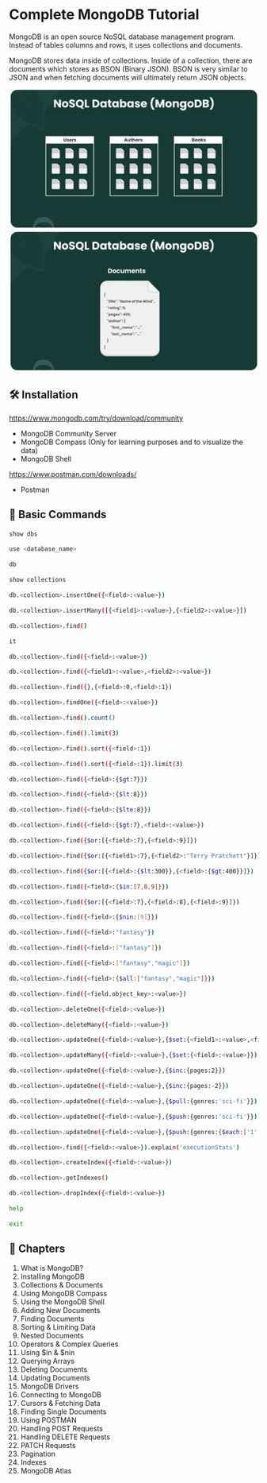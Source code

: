 # Complete MongoDB Tutorial

MongoDB is an open source NoSQL database management program. Instead of tables columns and rows, it uses collections and documents.

MongoDB stores data inside of collections. Inside of a collection, there are documents which stores as BSON (Binary JSON). BSON is very similar to JSON and when fetching documents will ultimately return JSON objects.

<img src="./images/mongodb-1.png" alt="MongoDB Collection">
<img src="./images/mongodb-2.png" alt="MongoDB Documents">

## 🛠 Installation

https://www.mongodb.com/try/download/community

- MongoDB Community Server
- MongoDB Compass (Only for learning purposes and to visualize the data)
- MongoDB Shell

https://www.postman.com/downloads/

- Postman

## 🤖 Basic Commands

```sh
show dbs
```

```sh
use <database_name>
```

```sh
db
```

```sh
show collections
```

```sh
db.<collection>.insertOne({<field>:<value>})
```

```sh
db.<collection>.insertMany([{<field1>:<value>},{<field2>:<value>}])
```

```sh
db.<collection>.find()
```

```sh
it
```

```sh
db.<collection>.find({<field>:<value>})
```

```sh
db.<collection>.find({<field1>:<value>,<field2>:<value>})
```

```sh
db.<collection>.find({},{<field>:0,<field>:1})
```

```sh
db.<collection>.findOne({<field>:<value>})
```

```sh
db.<collection>.find().count()
```

```sh
db.<collection>.find().limit(3)
```

```sh
db.<collection>.find().sort({<field>:1})
```

```sh
db.<collection>.find().sort({<field>:1}).limit(3)
```

```sh
db.<collection>.find({<field>:{$gt:7}})
```

```sh
db.<collection>.find({<field>:{$lt:8}})
```

```sh
db.<collection>.find({<field>:{$lte:8}})
```

```sh
db.<collection>.find({<field>:{$gt:7},<field>:<value>})
```

```sh
db.<collection>.find({$or:[{<field>:7},{<field>:9}]})
```

```sh
db.<collection>.find({$or:[{<field1>:7},{<field2>:"Terry Pratchett"}]})
```

```sh
db.<collection>.find({$or:[{<field>:{$lt:300}},{<field>:{$gt:400}}]})
```

```sh
db.<collection>.find({<field>:{$in:[7,8,9]}})
```

```sh
db.<collection>.find({$or:[{<field>:7},{<field>:8},{<field>:9}]})
```

```sh
db.<collection>.find({<field>:{$nin:[9]}})
```

```sh
db.<collection>.find({<field>:"fantasy"})
```

```sh
db.<collection>.find({<field>:["fantasy"]})
```

```sh
db.<collection>.find({<field>:["fantasy","magic"]})
```

```sh
db.<collection>.find({<field>:{$all:["fantasy","magic"]}})
```

```sh
db.<collection>.find({<field.object_key>:<value>})
```

```sh
db.<collection>.deleteOne({<field>:<value>})
```

```sh
db.<collection>.deleteMany({<field>:<value>})
```

```sh
db.<collection>.updateOne({<field>:<value>},{$set:{<field1>:<value>,<field2>:<value>}})
```

```sh
db.<collection>.updateMany({<field>:<value>},{$set:{<field>:<value>}})
```

```sh
db.<collection>.updateOne({<field>:<value>},{$inc:{pages:2}})
```

```sh
db.<collection>.updateOne({<field>:<value>},{$inc:{pages:-2}})
```

```sh
db.<collection>.updateOne({<field>:<value>},{$pull:{genres:'sci-fi'}})
```

```sh
db.<collection>.updateOne({<field>:<value>},{$push:{genres:'sci-fi'}})
```

```sh
db.<collection>.updateOne({<field>:<value>},{$push:{genres:{$each:['1','2']}}})
```

```sh
db.<collection>.find({<field>:<value>}).explain('executionStats')
```

```sh
db.<collection>.createIndex({<field>:<value>})
```

```sh
db.<collection>.getIndexes()
```

```sh
db.<collection>.dropIndex({<field>:<value>})
```

```sh
help
```

```sh
exit
```

## 📖 Chapters

1. What is MongoDB?
1. Installing MongoDB
1. Collections & Documents
1. Using MongoDB Compass
1. Using the MongoDB Shell
1. Adding New Documents
1. Finding Documents
1. Sorting & Limiting Data
1. Nested Documents
1. Operators & Complex Queries
1. Using \$in & $nin
1. Querying Arrays
1. Deleting Documents
1. Updating Documents
1. MongoDB Drivers
1. Connecting to MongoDB
1. Cursors & Fetching Data
1. Finding Single Documents
1. Using POSTMAN
1. Handling POST Requests
1. Handling DELETE Requests
1. PATCH Requests
1. Pagination
1. Indexes
1. MongoDB Atlas
